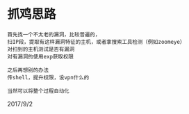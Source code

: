 # 抓鸡思路

```
首先找一个不太老的漏洞，比较普遍的，
扫IP段，提取有这样漏洞特征的主机，或者拿搜索工具检测（例如zoomeye）
对扫到的主机测试是否有漏洞
对有漏洞的使用exp获取权限

之后再想别的办法
传shell，提升权限，设vpn什么的

当然可以将整个过程自动化
```


2017/9/2  
